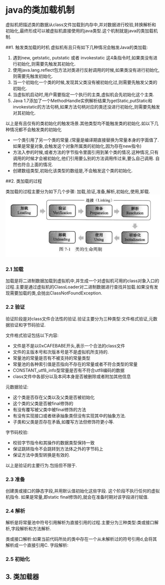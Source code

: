# java的类加载机制

虚拟机把描述类的数据从class文件加载到内存中,并对数据进行校验,转换解析和初始化,最终形成可以被虚拟机直接使用的java类型.这个机制就是java的类加载机制.

##1. 触发类加载的时机
虚拟机有且只有如下几种情况会触发Java的类加载:
1. 遇到new, getstatic, putstatic 或者 invokestatic 这4条指令时,如果类没有进行初始化,则需要先触发其初始化.
2. 使用java.lang.reflect包方法对类进行反射调用的时候,如果类没有进行初始化,则需要先触发初始化.
3. 当一个初始化一个类的时候,发现其父类没有被初始化过,则需要先触发父类的初始化.
4. 当虚拟机启动时,用户需要指定一个执行的主类,虚拟机会先初始化这个主类.
5. Java 1.7添加了一个MethodHandle实例解析结果为getStatic,putStatic和invokestatic的方法句柄,如果方法句柄对应的类还没进行初始化,则需要先触发对其初始化.

以上是有且仅有的类初始化的触发场景.其他类型均不能触发类的初始化.如以下几种情况都不会触发类的初始化
- 一个类引用了另一个类的常量.(常量是编译期直接替换为常量本身的字面值了. 如果是常量对象,会触发这个对象所属类的初始化,因为存在new指令)
- 方法入参的时候,或者方法的字节指令里面引用到某个类的情况.这种情况,只有调用的时候才会被初始化,他们引用要么别的方法调用传过来,要么自己调用. 自然也符合上面的情况.
- 创建数组类型,初始化该类型的数组是,不会触发这个类的初始化.

##2. 类加载的过程

类加载的过程主要分为如下几个步骤: 加载,验证,准备,解析,初始化,使用,卸载.
![类的生命周期](image/class_lifecycle.png)

### 2.1 加载
加载是将二进制数据加载到虚拟机中,并生成一个对虚拟机可用的class对象入口的过程.主要是通过虚拟机的ClassLoader对二进制数据进行查找并加载.如果没有发现需要加载的类,会抛出ClassNotFoundException.

### 2.2 验证
验证阶段是对class文件合法性的验证.验证主要分为三种类型:文件格式验证,元数据验证和字节码验证.

文件格式验证包括以下内容:
- 文件是不是以0xCAFEBABE开头,表示一个合法的class文件
- 文件的主版本号和次版本号是不是虚拟机所支持的.
- 常量池的常量是否有不被支持的常量类型
- 常量池的各种索引值是否指向不存在的常量或者不符合类型的常量
- CONSTANT_utf8_info型常量是否有不符合utf8编码的数据
- class文件中各部分以及本间本身是否被删除或者附加其他信息

元数据验证:
- 这个类是否存在父类以及父类是否被初始化
- 这个类的父类是否被final修饰的
- 有没有覆写被父类中被final修饰的方法
- 有没有实现接口或者继承抽象类但没有实现其中的抽象方法.
- 子类和父类是否存在矛盾,如覆写方法但修饰符更小等.

字节码校验:
- 校验字节指令和其操作的数据类型保持一致
- 保证跳转指令不会跳转到方法体之外的字节码上
- 保证方法中类型转换是有效的.

以上是验证的主要行为.包括但不限于.

### 2.3 准备
创建类或接口的静态字段,并用默认值初始化这些字段. 这个阶段不执行任何的虚拟机指令. 如果是常量,即static final修饰的,就会在准备时期对该字段进行赋值.

### 2.4 解析
解析是将常量池中符号引用解析为直接引用的过程.主要分为三种类型:类或接口解析,字段解析和方法解析.

类或接口解析:如果当前代码所处的类中存在一个从未解析过的符号引用d,会将其解析成一个直接引用C.
字段解析:

### 2.5 初始化

## 3. 类加载器